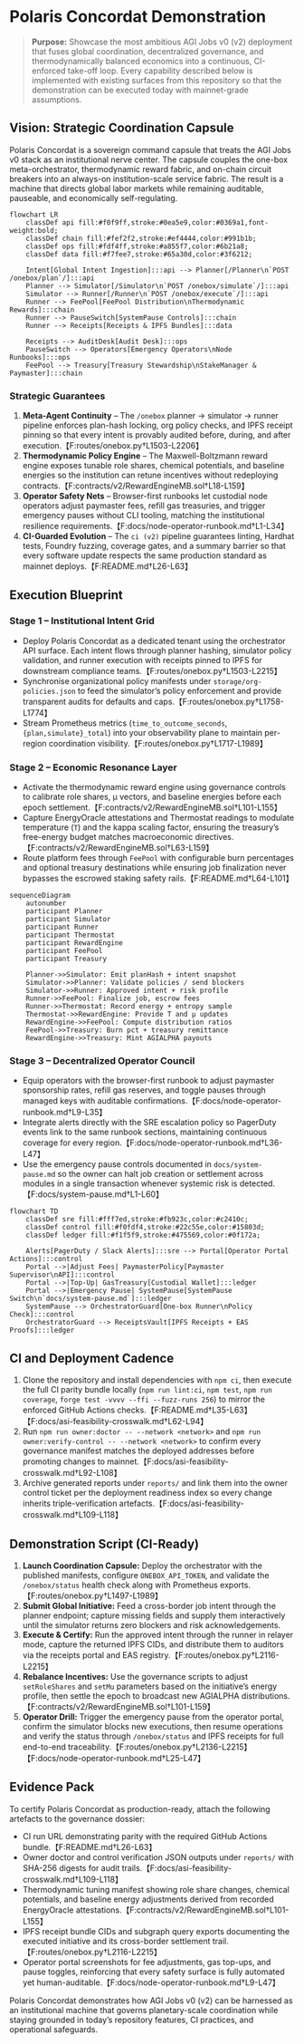 # Polaris Concordat Demonstration

> **Purpose:** Showcase the most ambitious AGI Jobs v0 (v2) deployment that fuses global coordination, decentralized governance, and thermodynamically balanced economics into a continuous, CI-enforced take-off loop. Every capability described below is implemented with existing surfaces from this repository so that the demonstration can be executed today with mainnet-grade assumptions.

## Vision: Strategic Coordination Capsule

Polaris Concordat is a sovereign command capsule that treats the AGI Jobs v0 stack as an institutional nerve center. The capsule couples the one-box meta-orchestrator, thermodynamic reward fabric, and on-chain circuit breakers into an always-on institution-scale service fabric. The result is a machine that directs global labor markets while remaining auditable, pauseable, and economically self-regulating.

```mermaid
flowchart LR
    classDef api fill:#f0f9ff,stroke:#0ea5e9,color:#0369a1,font-weight:bold;
    classDef chain fill:#fef2f2,stroke:#ef4444,color:#991b1b;
    classDef ops fill:#fdf4ff,stroke:#a855f7,color:#6b21a8;
    classDef data fill:#f7fee7,stroke:#65a30d,color:#3f6212;

    Intent[Global Intent Ingestion]:::api --> Planner[/Planner\n`POST /onebox/plan`/]:::api
    Planner --> Simulator[/Simulator\n`POST /onebox/simulate`/]:::api
    Simulator --> Runner[/Runner\n`POST /onebox/execute`/]:::api
    Runner --> FeePool[FeePool Distribution\nThermodynamic Rewards]:::chain
    Runner --> PauseSwitch[SystemPause Controls]:::chain
    Runner --> Receipts[Receipts & IPFS Bundles]:::data

    Receipts --> AuditDesk[Audit Desk]:::ops
    PauseSwitch --> Operators[Emergency Operators\nNode Runbooks]:::ops
    FeePool --> Treasury[Treasury Stewardship\nStakeManager & Paymaster]:::chain
```

### Strategic Guarantees

1. **Meta-Agent Continuity** – The `/onebox` planner → simulator → runner pipeline enforces plan-hash locking, org policy checks, and IPFS receipt pinning so that every intent is provably audited before, during, and after execution.【F:routes/onebox.py†L1503-L2206】
2. **Thermodynamic Policy Engine** – The Maxwell-Boltzmann reward engine exposes tunable role shares, chemical potentials, and baseline energies so the institution can retune incentives without redeploying contracts.【F:contracts/v2/RewardEngineMB.sol†L18-L159】
3. **Operator Safety Nets** – Browser-first runbooks let custodial node operators adjust paymaster fees, refill gas treasuries, and trigger emergency pauses without CLI tooling, matching the institutional resilience requirements.【F:docs/node-operator-runbook.md†L1-L34】
4. **CI-Guarded Evolution** – The `ci (v2)` pipeline guarantees linting, Hardhat tests, Foundry fuzzing, coverage gates, and a summary barrier so that every software update respects the same production standard as mainnet deploys.【F:README.md†L26-L63】

## Execution Blueprint

### Stage 1 – Institutional Intent Grid

* Deploy Polaris Concordat as a dedicated tenant using the orchestrator API surface. Each intent flows through planner hashing, simulator policy validation, and runner execution with receipts pinned to IPFS for downstream compliance teams.【F:routes/onebox.py†L1503-L2215】
* Synchronise organizational policy manifests under `storage/org-policies.json` to feed the simulator’s policy enforcement and provide transparent audits for defaults and caps.【F:routes/onebox.py†L1758-L1774】
* Stream Prometheus metrics (`time_to_outcome_seconds`, `{plan,simulate}_total`) into your observability plane to maintain per-region coordination visibility.【F:routes/onebox.py†L1717-L1989】

### Stage 2 – Economic Resonance Layer

* Activate the thermodynamic reward engine using governance controls to calibrate role shares, μ vectors, and baseline energies before each epoch settlement.【F:contracts/v2/RewardEngineMB.sol†L101-L155】
* Capture EnergyOracle attestations and Thermostat readings to modulate temperature (`T`) and the kappa scaling factor, ensuring the treasury’s free-energy budget matches macroeconomic directives.【F:contracts/v2/RewardEngineMB.sol†L63-L159】
* Route platform fees through `FeePool` with configurable burn percentages and optional treasury destinations while ensuring job finalization never bypasses the escrowed staking safety rails.【F:README.md†L64-L101】

```mermaid
sequenceDiagram
    autonumber
    participant Planner
    participant Simulator
    participant Runner
    participant Thermostat
    participant RewardEngine
    participant FeePool
    participant Treasury

    Planner->>Simulator: Emit planHash + intent snapshot
    Simulator->>Planner: Validate policies / send blockers
    Simulator->>Runner: Approved intent + risk profile
    Runner->>FeePool: Finalize job, escrow fees
    Runner->>Thermostat: Record energy + entropy sample
    Thermostat->>RewardEngine: Provide T and μ updates
    RewardEngine->>FeePool: Compute distribution ratios
    FeePool->>Treasury: Burn pct + treasury remittance
    RewardEngine->>Treasury: Mint AGIALPHA payouts
```

### Stage 3 – Decentralized Operator Council

* Equip operators with the browser-first runbook to adjust paymaster sponsorship rates, refill gas reserves, and toggle pauses through managed keys with auditable confirmations.【F:docs/node-operator-runbook.md†L9-L35】
* Integrate alerts directly with the SRE escalation policy so PagerDuty events link to the same runbook sections, maintaining continuous coverage for every region.【F:docs/node-operator-runbook.md†L36-L47】
* Use the emergency pause controls documented in `docs/system-pause.md` so the owner can halt job creation or settlement across modules in a single transaction whenever systemic risk is detected.【F:docs/system-pause.md†L1-L60】

```mermaid
flowchart TD
    classDef sre fill:#fff7ed,stroke:#fb923c,color:#c2410c;
    classDef control fill:#f0fdf4,stroke:#22c55e,color:#15803d;
    classDef ledger fill:#f1f5f9,stroke:#475569,color:#0f172a;

    Alerts[PagerDuty / Slack Alerts]:::sre --> Portal[Operator Portal Actions]:::control
    Portal -->|Adjust Fees| PaymasterPolicy[Paymaster Supervisor\nAPI]:::control
    Portal -->|Top-Up| GasTreasury[Custodial Wallet]:::ledger
    Portal -->|Emergency Pause| SystemPause[SystemPause Switch\n`docs/system-pause.md`]:::ledger
    SystemPause --> OrchestratorGuard[One-box Runner\nPolicy Check]:::control
    OrchestratorGuard --> ReceiptsVault[IPFS Receipts + EAS Proofs]:::ledger
```

## CI and Deployment Cadence

1. Clone the repository and install dependencies with `npm ci`, then execute the full CI parity bundle locally (`npm run lint:ci`, `npm test`, `npm run coverage`, `forge test -vvvv --ffi --fuzz-runs 256`) to mirror the enforced GitHub Actions checks.【F:README.md†L35-L63】【F:docs/asi-feasibility-crosswalk.md†L62-L94】
2. Run `npm run owner:doctor -- --network <network>` and `npm run owner:verify-control -- --network <network>` to confirm every governance manifest matches the deployed addresses before promoting changes to mainnet.【F:docs/asi-feasibility-crosswalk.md†L92-L108】
3. Archive generated reports under `reports/` and link them into the owner control ticket per the deployment readiness index so every change inherits triple-verification artefacts.【F:docs/asi-feasibility-crosswalk.md†L109-L118】

## Demonstration Script (CI-Ready)

1. **Launch Coordination Capsule:** Deploy the orchestrator with the published manifests, configure `ONEBOX_API_TOKEN`, and validate the `/onebox/status` health check along with Prometheus exports.【F:routes/onebox.py†L1497-L1989】
2. **Submit Global Initiative:** Feed a cross-border job intent through the planner endpoint; capture missing fields and supply them interactively until the simulator returns zero blockers and risk acknowledgements.
3. **Execute & Certify:** Run the approved intent through the runner in relayer mode, capture the returned IPFS CIDs, and distribute them to auditors via the receipts portal and EAS registry.【F:routes/onebox.py†L2116-L2215】
4. **Rebalance Incentives:** Use the governance scripts to adjust `setRoleShares` and `setMu` parameters based on the initiative’s energy profile, then settle the epoch to broadcast new AGIALPHA distributions.【F:contracts/v2/RewardEngineMB.sol†L101-L159】
5. **Operator Drill:** Trigger the emergency pause from the operator portal, confirm the simulator blocks new executions, then resume operations and verify the status through `/onebox/status` and IPFS receipts for full end-to-end traceability.【F:routes/onebox.py†L2136-L2215】【F:docs/node-operator-runbook.md†L25-L47】

## Evidence Pack

To certify Polaris Concordat as production-ready, attach the following artefacts to the governance dossier:

- CI run URL demonstrating parity with the required GitHub Actions bundle.【F:README.md†L26-L63】
- Owner doctor and control verification JSON outputs under `reports/` with SHA-256 digests for audit trails.【F:docs/asi-feasibility-crosswalk.md†L109-L118】
- Thermodynamic tuning manifest showing role share changes, chemical potentials, and baseline energy adjustments derived from recorded EnergyOracle attestations.【F:contracts/v2/RewardEngineMB.sol†L101-L155】
- IPFS receipt bundle CIDs and subgraph query exports documenting the executed initiative and its cross-border settlement trail.【F:routes/onebox.py†L2116-L2215】
- Operator portal screenshots for fee adjustments, gas top-ups, and pause toggles, reinforcing that every safety surface is fully automated yet human-auditable.【F:docs/node-operator-runbook.md†L9-L47】

Polaris Concordat demonstrates how AGI Jobs v0 (v2) can be harnessed as an institutional machine that governs planetary-scale coordination while staying grounded in today’s repository features, CI practices, and operational safeguards.
